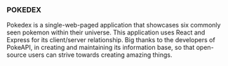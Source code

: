 ### POKEDEX 
  Pokedex is a single-web-paged application that showcases six commonly seen pokemon within their universe. This application uses React and Express for its client/server relationship. 
  Big thanks to the developers of PokeAPI, in creating and maintaining its information base, so that open-source users can strive towards creating amazing things. 

